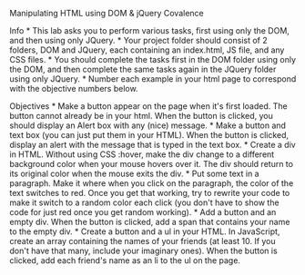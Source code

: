Manipulating HTML using DOM & jQuery
Covalence

Info
    * This lab asks you to perform various tasks, first using only the DOM, and then using only JQuery.
    * Your project folder should consist of 2 folders, DOM and JQuery, each containing an index.html, JS file, and any CSS files.
    * You should complete the tasks first in the DOM folder using only the DOM, and then complete the same tasks again in the JQuery folder using only JQuery.
    * Number each example in your html page to correspond with the objective numbers below.

Objectives
    * Make a button appear on the page when it's first loaded. The button cannot already be in your html. When the button is clicked, you should display an Alert box with any (nice) message.
    * Make a button and text box (you can just put them in your HTML). When the button is clicked, display an alert with the message that is typed in the text box.
    * Create a div in HTML. Without using CSS :hover, make the div change to a different background color when your mouse hovers over it. The div should return to its original color when the mouse exits the div.
    * Put some text in a paragraph. Make it where when you click on the paragraph, the color of the text switches to red. Once you get that working, try to rewrite your code to make it switch to a random color each click (you don't have to show the code for just red once you get random working).
    * Add a button and an empty div. When the button is clicked, add a span that contains your name to the empty div.
    * Create a button and a ul in your HTML. In JavaScript, create an array containing the names of your friends (at least 10. If you don't have that many, include your imaginary ones). When the button is clicked, add each friend's name as an li to the ul on the page.